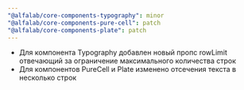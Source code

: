 ```yaml
---
"@alfalab/core-components-typography": minor
"@alfalab/core-components-pure-cell": patch
"@alfalab/core-components-plate": patch
---
```


- Для компонента Typography добавлен новый пропс rowLimit отвечающий за ограничение максимального количества строк
- Для компонентов PureCell и Plate изменено отсечения текста в несколько строк 
